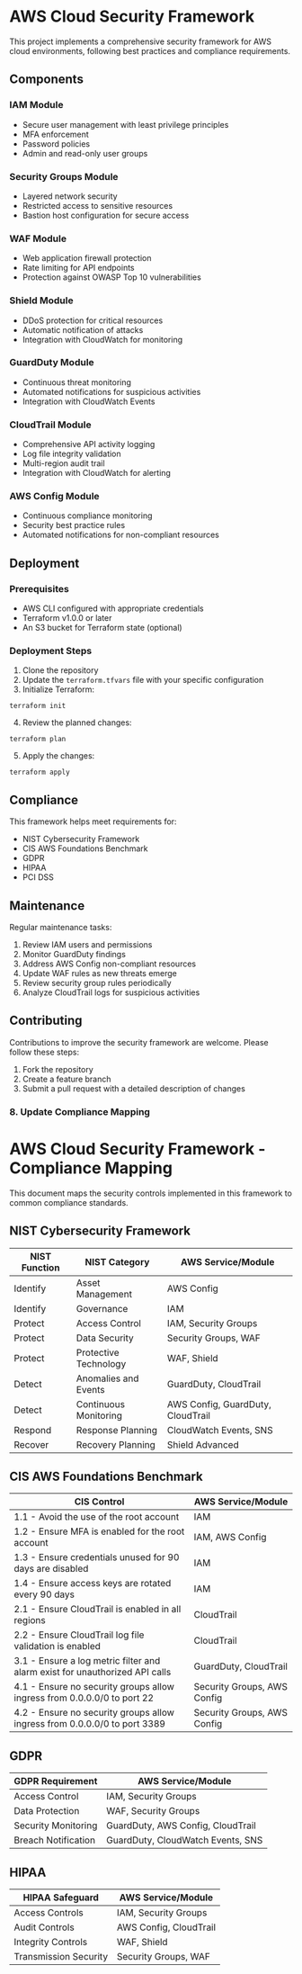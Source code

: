 # AWS Cloud Security Framework

This project implements a comprehensive security framework for AWS cloud environments, following best practices and compliance requirements.

## Components

### IAM Module
- Secure user management with least privilege principles
- MFA enforcement
- Password policies
- Admin and read-only user groups

### Security Groups Module
- Layered network security
- Restricted access to sensitive resources
- Bastion host configuration for secure access

### WAF Module
- Web application firewall protection
- Rate limiting for API endpoints
- Protection against OWASP Top 10 vulnerabilities

### Shield Module
- DDoS protection for critical resources
- Automatic notification of attacks
- Integration with CloudWatch for monitoring

### GuardDuty Module
- Continuous threat monitoring
- Automated notifications for suspicious activities
- Integration with CloudWatch Events

### CloudTrail Module
- Comprehensive API activity logging
- Log file integrity validation
- Multi-region audit trail
- Integration with CloudWatch for alerting

### AWS Config Module
- Continuous compliance monitoring
- Security best practice rules
- Automated notifications for non-compliant resources

## Deployment

### Prerequisites
- AWS CLI configured with appropriate credentials
- Terraform v1.0.0 or later
- An S3 bucket for Terraform state (optional)

### Deployment Steps

1. Clone the repository
2. Update the `terraform.tfvars` file with your specific configuration
3. Initialize Terraform:
```
terraform init
```

4. Review the planned changes:
```
terraform plan
 ```

5. Apply the changes:
```
terraform apply
 ```

## Compliance
This framework helps meet requirements for:

- NIST Cybersecurity Framework
- CIS AWS Foundations Benchmark
- GDPR
- HIPAA
- PCI DSS
## Maintenance
Regular maintenance tasks:

1. Review IAM users and permissions
2. Monitor GuardDuty findings
3. Address AWS Config non-compliant resources
4. Update WAF rules as new threats emerge
5. Review security group rules periodically
6. Analyze CloudTrail logs for suspicious activities
## Contributing
Contributions to improve the security framework are welcome. Please follow these steps:

1. Fork the repository
2. Create a feature branch
3. Submit a pull request with a detailed description of changes

### 8. Update Compliance Mapping

# AWS Cloud Security Framework - Compliance Mapping

This document maps the security controls implemented in this framework to common compliance standards.

## NIST Cybersecurity Framework

| NIST Function | NIST Category | AWS Service/Module |
|---------------|---------------|-------------------|
| Identify | Asset Management | AWS Config |
| Identify | Governance | IAM |
| Protect | Access Control | IAM, Security Groups |
| Protect | Data Security | Security Groups, WAF |
| Protect | Protective Technology | WAF, Shield |
| Detect | Anomalies and Events | GuardDuty, CloudTrail |
| Detect | Continuous Monitoring | AWS Config, GuardDuty, CloudTrail |
| Respond | Response Planning | CloudWatch Events, SNS |
| Recover | Recovery Planning | Shield Advanced |

## CIS AWS Foundations Benchmark

| CIS Control | AWS Service/Module |
|-------------|-------------------|
| 1.1 - Avoid the use of the root account | IAM |
| 1.2 - Ensure MFA is enabled for the root account | IAM, AWS Config |
| 1.3 - Ensure credentials unused for 90 days are disabled | IAM |
| 1.4 - Ensure access keys are rotated every 90 days | IAM |
| 2.1 - Ensure CloudTrail is enabled in all regions | CloudTrail |
| 2.2 - Ensure CloudTrail log file validation is enabled | CloudTrail |
| 3.1 - Ensure a log metric filter and alarm exist for unauthorized API calls | GuardDuty, CloudTrail |
| 4.1 - Ensure no security groups allow ingress from 0.0.0.0/0 to port 22 | Security Groups, AWS Config |
| 4.2 - Ensure no security groups allow ingress from 0.0.0.0/0 to port 3389 | Security Groups, AWS Config |

## GDPR

| GDPR Requirement | AWS Service/Module |
|------------------|-------------------|
| Access Control | IAM, Security Groups |
| Data Protection | WAF, Security Groups |
| Security Monitoring | GuardDuty, AWS Config, CloudTrail |
| Breach Notification | GuardDuty, CloudWatch Events, SNS |

## HIPAA

| HIPAA Safeguard | AWS Service/Module |
|-----------------|-------------------|
| Access Controls | IAM, Security Groups |
| Audit Controls | AWS Config, CloudTrail |
| Integrity Controls | WAF, Shield |
| Transmission Security | Security Groups, WAF |
